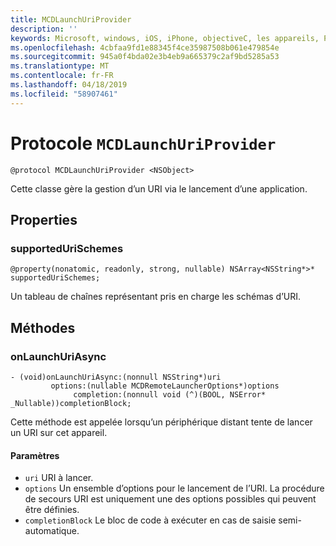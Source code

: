 ```yaml
---
title: MCDLaunchUriProvider
description: ''
keywords: Microsoft, windows, iOS, iPhone, objectiveC, les appareils, Project Rome connectés
ms.openlocfilehash: 4cbfaa9fd1e88345f4ce35987508b061e479854e
ms.sourcegitcommit: 945a0f4bda02e3b4eb9a665379c2af9bd5285a53
ms.translationtype: MT
ms.contentlocale: fr-FR
ms.lasthandoff: 04/18/2019
ms.locfileid: "58907461"
---
```

# <a name="protocol-mcdlaunchuriprovider"></a>Protocole `MCDLaunchUriProvider`

```
@protocol MCDLaunchUriProvider <NSObject>
```

Cette classe gère la gestion d’un URI via le lancement d’une application.

## <a name="properties"></a>Properties 
### <a name="supportedurischemes"></a>supportedUriSchemes
`@property(nonatomic, readonly, strong, nullable) NSArray<NSString*>* supportedUriSchemes;`

Un tableau de chaînes représentant pris en charge les schémas d’URI.

## <a name="methods"></a>Méthodes

### <a name="onlaunchuriasync"></a>onLaunchUriAsync
```
- (void)onLaunchUriAsync:(nonnull NSString*)uri
         options:(nullable MCDRemoteLauncherOptions*)options
              completion:(nonnull void (^)(BOOL, NSError* _Nullable))completionBlock;
```

Cette méthode est appelée lorsqu’un périphérique distant tente de lancer un URI sur cet appareil.

#### <a name="parameters"></a>Paramètres 
* `uri` URI à lancer.
* `options` Un ensemble d’options pour le lancement de l’URI. La procédure de secours URI est uniquement une des options possibles qui peuvent être définies.
* `completionBlock` Le bloc de code à exécuter en cas de saisie semi-automatique.